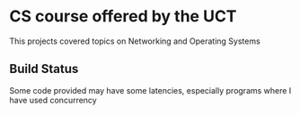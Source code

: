 # CS course offered by the UCT
This projects covered topics on Networking and Operating Systems

## Build Status
Some code provided may have some latencies, especially programs where I have used concurrency

